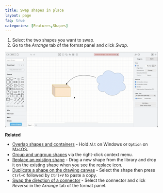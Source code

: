 ```yaml
---
title: Swap shapes in place
layout: page
faq: true
categories: [Features,Shapes]
---
```


1. Select the two shapes you want to swap. 
2. Go to the _Arrange_ tab of the format panel and click _Swap_. 

<img src="/assets/img/blog/shapes-swap.gif" style="max-width:100%;height:auto;" alt="Select two shapes, go to the Arrange tab of the format panel and click Swap">

**Related**

* [Overlap shapes and containers](/doc/faq/shapes-overlap.html) - Hold ``Alt`` on Windows or ``Option`` on MacOS.
* [Group and ungroup shapes](/doc/faq/group-shapes-connectors.html) via the right-click context menu. 
* [Replace an existing shape](/doc/faq/replace-shapes.html) - Drag a new shape from the library and drop it on the existing shape when you see the replace icon.
* [Duplicate a shape on the drawing canvas](/doc/faq/shape-duplicate.html) - Select the shape then press ``Ctrl+C`` followed by ``Ctrl+V`` to paste a copy.
* [Swap the direction of a connector](/doc/faq/connector-reverse.html) - Select the connector and click _Reverse_ in the _Arrange_ tab of the format panel. 